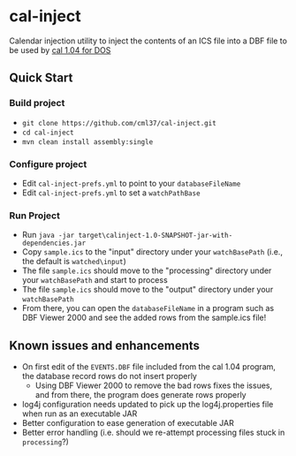 # cal-inject
Calendar injection utility to inject the contents of an ICS file into a DBF file to be used by [cal 1.04 for DOS](https://web.archive.org/web/20060506200416/http://members.aol.com/dosware/cal104.zip)

## Quick Start

### Build project
* `git clone https://github.com/cml37/cal-inject.git`
* `cd cal-inject`
* `mvn clean install assembly:single `

### Configure project

* Edit `cal-inject-prefs.yml` to point to your `databaseFileName`
* Edit `cal-inject-prefs.yml` to set a `watchPathBase`

### Run Project

* Run `java -jar target\calinject-1.0-SNAPSHOT-jar-with-dependencies.jar`
* Copy `sample.ics` to the "input" directory under your `watchBasePath` (i.e., the default is `watched\input`)
* The file `sample.ics` should move to the "processing" directory under your `watchBasePath` and start to process
* The file `sample.ics` should move to the "output" directory under your `watchBasePath` 
* From there, you can open the `databaseFileName` in a program such as DBF Viewer 2000 and see the added rows from the sample.ics file!

## Known issues and enhancements
* On first edit of the `EVENTS.DBF` file included from the cal 1.04 program, the database record rows do not insert properly
  * Using DBF Viewer 2000 to remove the bad rows fixes the issues, and from there, the program does generate rows properly
* log4j configuration needs updated to pick up the log4j.properties file when run as an executable JAR
* Better configuration to ease generation of executable JAR
* Better error handling (i.e. should we re-attempt processing files stuck in `processing`?)